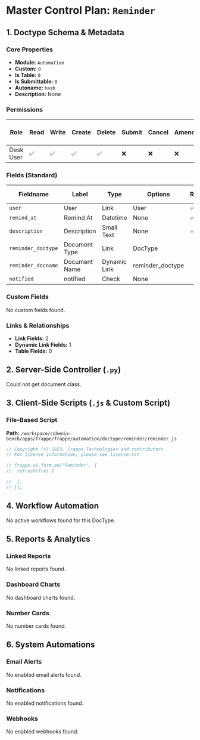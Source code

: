 # Master Control Plan: `Reminder`

## 1. Doctype Schema & Metadata

### Core Properties
- **Module:** `Automation`
- **Custom:** `0`
- **Is Table:** `0`
- **Is Submittable:** `0`
- **Autoname:** `hash`
- **Description:** None

### Permissions
| Role | Read | Write | Create | Delete | Submit | Cancel | Amend | Report | Import | Export | Print | Email | Share | Set User Perms |
|---|---|---|---|---|---|---|---|---|---|---|---|---|---|---|
| Desk User | ✅ | ✅ | ✅ | ✅ | ❌ | ❌ | ❌ | ❌ | ❌ | ❌ | ❌ | ❌ | ❌ | ❌ |


### Fields (Standard)
| Fieldname | Label | Type | Options | Required | Hidden | Read Only | Default | Description |
|---|---|---|---|---|---|---|---|---|
| `user` | User | Link | User | ✅ | ✅ |  | __user | None |
| `remind_at` | Remind At | Datetime | None | ✅ |  |  | now | None |
| `description` | Description | Small Text | None | ✅ |  |  | None | None |
| `reminder_doctype` | Document Type | Link | DocType |  |  | ✅ | None | None |
| `reminder_docname` | Document Name | Dynamic Link | reminder_doctype |  |  | ✅ | None | None |
| `notified` | notified | Check | None |  | ✅ |  | 0 | None |


### Custom Fields
No custom fields found.


### Links & Relationships
- **Link Fields:** 2
- **Dynamic Link Fields:** 1
- **Table Fields:** 0

## 2. Server-Side Controller (`.py`)
Could not get document class.


## 3. Client-Side Scripts (`.js` & Custom Script)
### File-Based Script
**Path:** `/workspace/cohenix-bench/apps/frappe/frappe/automation/doctype/reminder/reminder.js`
```javascript
// Copyright (c) 2023, Frappe Technologies and contributors
// For license information, please see license.txt

// frappe.ui.form.on("Reminder", {
// 	refresh(frm) {

// 	},
// });

```




## 4. Workflow Automation
No active workflows found for this DocType.


## 5. Reports & Analytics
### Linked Reports
No linked reports found.


### Dashboard Charts
No dashboard charts found.


### Number Cards
No number cards found.


## 6. System Automations
### Email Alerts
No enabled email alerts found.


### Notifications
No enabled notifications found.


### Webhooks
No enabled webhooks found.
